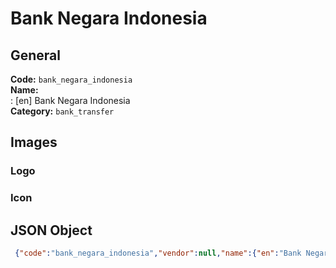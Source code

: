 # Bank Negara Indonesia 
## General 
**Code:** `bank_negara_indonesia`  
**Name:**  
:	[en] Bank Negara Indonesia  
**Category:** `bank_transfer`  
## Images 
### Logo 
### Icon 
## JSON Object 
```json
 {"code":"bank_negara_indonesia","vendor":null,"name":{"en":"Bank Negara Indonesia"},"description":null,"countries":null,"category":"bank_transfer"}```  
